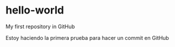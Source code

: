 # hello-world
My first repository in GitHub

Estoy haciendo la primera prueba para hacer un commit en GitHub
